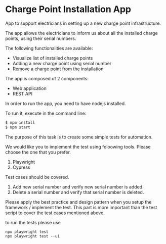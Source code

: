 # Charge Point Installation App

App to support electricians in setting up a new charge point infrastructure.

The app allows the electricians to inform us about all the installed charge points, using their serial numbers.

The following functionalities are available:

- Visualize list of installed charge points
- Adding a new charge point using serial number
- Remove a charge point from the installation

The app is composed of 2 components:

- Web application
- REST API

In order to run the app, you need to have nodejs installed.

To run it, execute in the command line:

```bash
$ npm install
$ npm start
```

The purpose of this task is to create some simple tests for automation.

We would like you to implement the test using foloowing tools. Please choose the one that you prefer.

1. Playwright
2. Cypress

Test cases should be covered.

1. Add new serial number and verify new serial number is added.
2. Delete a serial number and verify that serial number is deleted.

Please apply the best practice and design pattern when you setup the framework / implement the test. This part is more important than the test script to cover the test cases mentioned above.

to run the tests please use

```
npx playwright test
npx playwright test --ui
```
